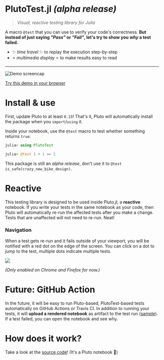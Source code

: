 # PlutoTest.jl _(alpha release)_

> _Visual, reactive testing library for Julia_

A macro `@test` that you can use to verify your code's correctness. **But instead of just saying _"Pass"_ or _"Fail"_, let's try to show you _why_ a test failed.**
-   ✨ _time travel_ ✨ to replay the execution step-by-step
-   ⭐️ _multimedia display_ ⭐️ to make results easy to read

---

![Demo screencap](https://user-images.githubusercontent.com/6933510/116827035-60f4cf00-ab97-11eb-9dd9-631426e435af.gif)

[Try this demo in your browser](https://juliapluto.github.io/PlutoTest.jl/src/notebook.html)

# Install & use

First, update Pluto to at least `0.15`! That's it, Pluto will automatically install the package when you `import`/`using` it.

Inside your notebook, use the `@test` macro to test whether something returns `true`:

```julia
julia> using PlutoTest

julia> @test 1 + 1 == 2
```

This package is still an _alpha release_, don't use it to `@test is_safe(crazy_new_bike_design)`.

# Reactive

This testing library is designed to be used inside Pluto.jl, a **reactive** notebook. If you write your tests in the same notebook as your code, then Pluto will automatically re-run the affected tests after you make a change. Tests that are unaffected will not need to re-run. Neat!

### Navigation

When a test gets re-run and it fails outside of your viewport, you will be notified with a red dot on the edge of the screen. You can click on a dot to jump to the test, multiple dots indicate multiple tests.

![](https://user-images.githubusercontent.com/6933510/116827278-74ed0080-ab98-11eb-89be-f808429ed942.gif)

_(Only enabled on Chrome and Firefox for now.)_

# Future: GitHub Action

In the future, it will be easy to run Pluto-based, PlutoTest-based tests automatically on GitHub Actions or Travis CI. In addition to running your tests, it will **upload a rendered notebook** as artifact to the test run ([sample](https://juliapluto.github.io/PlutoTest.jl/src/notebook.html)). If a test failed, you can open the notebook and see why.

# How does it work?

Take a look at the [source code](https://juliapluto.github.io/PlutoTest.jl/src/notebook.html)! (It's a Pluto notebook 🌝)
